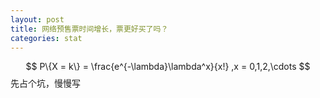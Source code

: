 ```yaml
---
layout: post
title: 网络预售票时间增长，票更好买了吗？
categories: stat
---
```

<span>$$
	P\{X = k\} = \frac{e^{-\lambda}\lambda^x}{x!} ,x = 0,1,2,\cdots
	$$
</span>
先占个坑，慢慢写